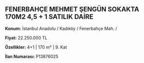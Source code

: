 ## FENERBAHÇE MEHMET ŞENGÜN SOKAKTA 170M2 4,5 + 1 SATILIK DAİRE

**Konum:** İstanbul Anadolu / Kadıköy / Fenerbahçe Mah. /

**Fiyat:** 22.250.000 TL

**Özellikler:** 4+1 | 170 m² | 9. Kat

**İlan Numarası:** P13876025
